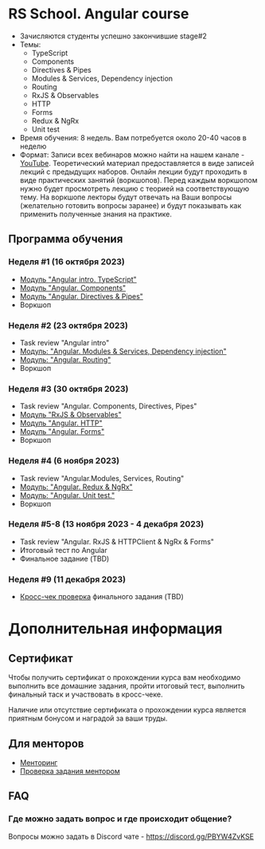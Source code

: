 # RS School. Angular course
- Зачисляются студенты успешно закончившие stage#2
- Темы:
    - TypeScript
    - Components
    - Directives & Pipes
    - Modules & Services, Dependency injection
    - Routing
    - RxJS & Observables
    - HTTP
    - Forms
    - Redux & NgRx
    - Unit test
- Время обучения: 8 недель. Вам потребуется около 20-40 часов в неделю
- Формат: Записи всех вебинаров можно найти на нашем канале - [YouTube](https://youtube.com/c/rollingscopesschool).
  Теоретический материал предоставляется в виде записей лекций с предыдущих наборов.
  Онлайн лекции будут проходить в виде практических занятий (воркшопов).
  Перед каждым воркшопом нужно будет просмотреть лекцию с теорией на соответствующую тему.
  На воркшопе лекторы будут отвечать на Ваши вопросы (желательно готовить вопросы заранее) и будут показывать как применить полученные знания на практике.

## Программа обучения
### Неделя #1 (16 октября 2023)
- [Модуль "Angular intro. TypeScript"](modules/intro/README-RU.md)
- [Модуль "Angular. Components"](modules/components/README-RU.md)
- [Модуль "Angular. Directives & Pipes"](modules/directives-and-pipes/README-RU.md)
- Воркшоп

### Неделя #2 (23 октября 2023)
- Task review "Angular intro"
- [Модуль: "Angular. Modules & Services, Dependency injection"](modules/modules-and-services/README-RU.md)
- [Модуль: "Angular. Routing"](modules/routing/README-RU.md)
- Воркшоп

### Неделя #3 (30 октября 2023)
- Task review "Angular. Components, Directives, Pipes"
- [Модуль "RxJS & Observables"](modules/rxjs/README-RU.md)
- [Модуль "Angular. HTTP"](modules/http/README-RU.md)
- [Модуль "Angular. Forms"](modules/forms/README-RU.md)
- Воркшоп

### Неделя #4 (6 ноября 2023)
- Task review "Angular.Modules, Services, Routing"
- [Модуль: "Angular. Redux & NgRx"](modules/redux/README-RU.md)
- [Модуль: "Angular. Unit test."](modules/unit-test/README-RU.md)
- Воркшоп

### Неделя #5-8 (13 ноября 2023 - 4 декабря 2023)
- Task review "Angular. RxJS & HTTPClient & NgRx & Forms"
- Итоговый тест по Angular
- Финальное задание (TBD)

### Неделя #9 (11 декабря 2023)
- [Кросс-чек проверка](https://docs.rs.school/#/cross-check-flow) финального задания (TBD)

# Дополнительная информация
## Сертификат
Чтобы получить сертификат о прохождении курса вам необходимо выполнить все домашние задания, пройти итоговый тест, выполнить финальный таск и участвовать в кросс-чеке.

Наличие или отсутствие сертификата о прохождении курса является приятным бонусом и наградой за ваши труды.

## Для менторов
- [Менторинг](https://docs.rs.school/#/mentoring-kick-off)
- [Проверка задания ментором](https://docs.rs.school/#/pull-request-review-process)

## FAQ
### Где можно задать вопрос и где происходит общение?
Вопросы можно задать в Discord чате - https://discord.gg/PBYW4ZvKSE

